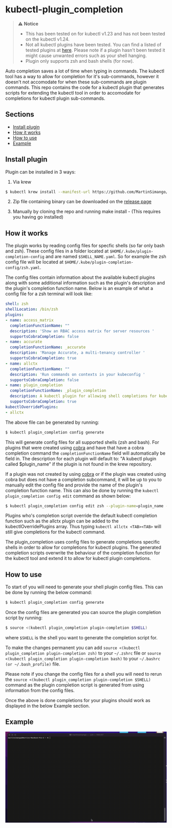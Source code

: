 # kubectl-plugin_completion

> :warning: **Notice**
> * This has been tested on for kubectl v1.23 and has not been tested on the kubectl v1.24.
> * Not all kubectl plugins have been tested. You can find a listed of tested plugins at [here](https://github.com/MartinSimango/kubectl-plugin_completion/blob/main/tested-plugins.txt). Please note if a plugin hasn't been tested
> it might cause unwanted errors such as your shell hanging.
> * Plugin only supports zsh and bash shells (for now).


Auto completion saves a lot of time when typing in commands. The kubectl tool has a way to allow for completion for it's sub-commands,
however it doesn't not accomodate for when these sub-commands are plugin commands. This repo contains the code for a kubectl plugin that generates scripts for extending the kubectl tool in order to accomodate for completions for kubectl plugin sub-commands.

## Sections
* [Install plugin](https://github.com/MartinSimango/kubectl-plugin-autocompletion#install-plugin)
* [How it works](https://github.com/MartinSimango/kubectl-plugin-autocompletion#how-it-works)
* [How to use](https://github.com/MartinSimango/kubectl-plugin-autocompletion#how-to-use)
* [Example](https://github.com/MartinSimango/kubectl-plugin-autocompletion#example)


## Install plugin

Plugin can be installed in 3 ways:

1. Via krew
 ```sh 
$ kubectl krew install --manifest-url https://github.com/MartinSimango/kubectl-plugin_completion/releases/download/v0.1.2/plugin_completion.yaml
``` 
2. Zip file containing binary can be downloaded on the [release page](https://github.com/MartinSimango/kubectl-plugin-autocompletion/releases)

3. Manually by cloning the repo and running make install - (This requires you having go installed)


## How it works

The plugin works by reading config files for specfic shells (so far only bash and zsh). These config files in a folder located at `$HOME/.kube/plugin-completion-config` and are named `$SHELL_NAME.yaml`. So for example the zsh config file will be located at `$HOME/.kube/plugin-completion-config/zsh.yaml`. 

The config files contain information about the available kubectl plugins along with some additional information such as the plugin's description and the plugin's completion function name. Below is an example of what a config file for a zsh terminal will look like:

```yaml
shell: zsh
shellLocation: /bin/zsh
plugins:
- name: access_matrix
  completionFunctionName: ""
  description: 'Show an RBAC access matrix for server resources '
  supportsCobraCompletion: false
- name: accurate
  completionFunctionName: _accurate
  description: 'Manage Accurate, a multi-tenancy controller '
  supportsCobraCompletion: true
- name: allctx
  completionFunctionName: ""
  description: 'Run commands on contexts in your kubeconfig '
  supportsCobraCompletion: false
- name: plugin_completion
  completionFunctionName: _plugin_completion
  description: A kubectl plugin for allowing shell completions for kubectl plugins
  supportsCobraCompletion: true
kubectlOverridePlugins:
- allctx
```

The above file can be generated by running: 
``` sh
$ kubectl plugin_completion config generate 
```
This will generate config files for all supported shells (zsh and bash). For plugins that were created using [cobra](https://github.com/spf13/cobra) and have that have a cobra completion command the `completionFunctionName` field will automatically be field in. The description for each plugin will default to: "A kubectl plugin called $plugin_name" if the plugin is not found in the krew repository. 

If a plugin was not created by using [cobra](https://github.com/spf13/cobra) or if the plugin was created using cobra but does not have a completion subcommand, it will be up to you to manually edit the config file and provide the name of the plugin's completion function name. This can also be done by running the `kubectl plugin_completion config edit` command as shown below:

```sh
$ kubectl plugin_completion config edit zsh --plugin-name=plugin_name --completion-function="_completion_function_name"
```

Plugins who's completion script override the default kubectl completion function such as the allctx plugin can be added to the kubectlOverridePlugins array. Thus typing `kubectl allctx <TAB><TAB>` will still give completions for the kubectl command.

The plugin_completion uses config files to generate completions specific shells in order to allow for completions for kubectl plugins. The generated completion scripts overwrite the behaviour of the completion function for the kubectl tool and extend it to allow for kubectl plugin completions.

## How to use

To start of you will need to generate your shell plugin config files. This can be done by running the below command:
``` sh
$ kubectl plugin_completion config generate 
```

Once the config files are generated you can source the plugin completion script by running:

```sh
$ source <(kubectl plugin_completion plugin-completion $SHELL)
```

where `$SHELL` is the shell you want to generate the completion script for. 

To make the changes permanent you can add  `source <(kubectl plugin_completion plugin-completion zsh)` to your `~/.zshrc` file or `source <(kubectl plugin_completion plugin-completion bash)` to your `~/.bashrc (or ~/.bash_profile)` file. 

Please note if you change the config files for a shell you will need to rerun the `source <(kubectl plugin_completion plugin-completion $SHELL)` command as the plugin completion script is generated from using information from the config files. 

Once the above is done completions for your plugins should work as displayed in the below Example section.


## Example
<p align="center">
<img src="https://github.com/MartinSimango/kubectl-plugin-autocompletion/blob/main/kub-plugin.gif" style="width:600px;height=1000px"/>
</p>
<!-- ![Alt Text](https://github.com/MartinSimango/kubectl-plugin-autocompletion/blob/main/kub-plugin.gif) -->


